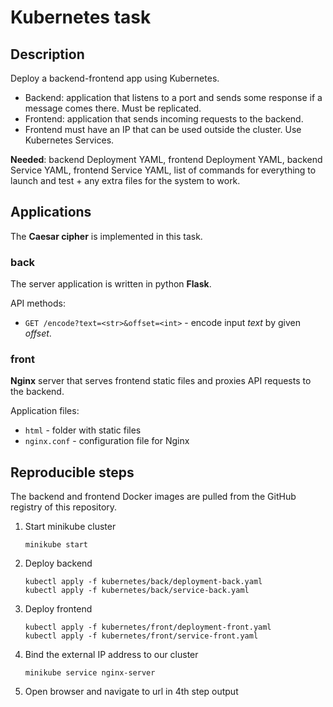 # Kubernetes task
## Description
Deploy a backend-frontend app using Kubernetes. 

* Backend: application that listens to a port and sends some 
response if a message comes there. Must be replicated.
* Frontend: application that sends incoming requests to the backend.
* Frontend must have an IP that can be used outside the cluster. 
Use Kubernetes Services. 

**Needed**: backend Deployment YAML, frontend Deployment YAML, 
backend Service YAML, frontend Service YAML, list of commands 
for everything to launch and test + any extra files for the system 
to work.

## Applications
The **Caesar cipher** is implemented in this task.

### back
The server application is written in python **Flask**.

API methods:
* `GET /encode?text=<str>&offset=<int>` - encode input *text* 
by given *offset*.

### front
**Nginx** server that serves frontend static files and proxies API 
requests to the backend. 

Application files:
* `html` - folder with static files
* `nginx.conf` - configuration file for Nginx

## Reproducible steps
The backend and frontend Docker images are pulled from 
the GitHub registry of this repository.

1. Start minikube cluster
    ```shell
    minikube start
    ```
2. Deploy backend
    ```shell
    kubectl apply -f kubernetes/back/deployment-back.yaml
    kubectl apply -f kubernetes/back/service-back.yaml
    ```
3. Deploy frontend
    ```shell
    kubectl apply -f kubernetes/front/deployment-front.yaml
    kubectl apply -f kubernetes/front/service-front.yaml
    ```
4. Bind the external IP address to our cluster 
    ```shell
    minikube service nginx-server
    ```
5. Open browser and navigate to url in 4th step output
